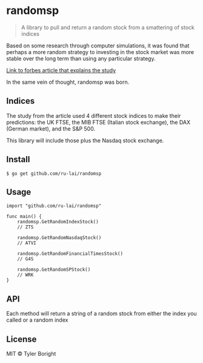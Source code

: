 # randomsp
> A library to pull and return a random stock from a smattering of stock indices

Based on some research through computer simulations, it was found that perhaps a more random strategy to investing in the stock market was more stable over the long term than using any particular strategy.

[Link to forbes article that explains the study](https://www.forbes.com/sites/alexknapp/2013/03/22/computer-simulation-suggests-that-the-best-investment-strategy-is-a-random-one/#2189846a5136)

In the same vein of thought, randomsp was born.

## Indices
The study from the article used 4 different stock indices to make their predictions: the UK FTSE, the MIB FTSE (Italian stock exchange), the DAX (German market), and the S&P 500.

This library will include those plus the Nasdaq stock exchange.

## Install
```
$ go get github.com/ru-lai/randomsp
```

## Usage
```
import "github.com/ru-lai/randomsp"

func main() {
	randomsp.GetRandomIndexStock()
	// ZTS

	randomsp.GetRandomNasdaqStock()
	// ATVI

	randomsp.GetRandomFinancialTimesStock()
	// G4S

	randomsp.GetRandomSPStock()
	// WRK
}
```

## API
Each method will return a string of a random stock from either the index you called or a random index 

## License

MIT © Tyler Boright
